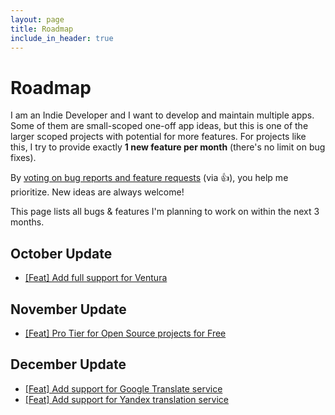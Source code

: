 ```yaml
---
layout: page
title: Roadmap
include_in_header: true
---
```


# Roadmap

I am an Indie Developer and I want to develop and maintain multiple apps. Some of them are small-scoped one-off app ideas, but this is one of the larger scoped projects with potential for more features. For projects like this, I try to provide exactly **1 new feature per month** (there's no limit on bug fixes).

By [voting on bug reports and feature requests](https://github.com/FlineDev/ReMafoX/issues?q=is%3Aissue+sort%3Aupdated+is%3Aopen) (via 👍), you help me prioritize. New ideas are always welcome!

This page lists all bugs & features I'm planning to work on within the next 3 months.

## October Update

* [[Feat] Add full support for Ventura](https://github.com/FlineDev/ReMafoX/issues/9)

## November Update

* [[Feat] Pro Tier for Open Source projects for Free](https://github.com/FlineDev/ReMafoX/issues/10)

## December Update

* [[Feat] Add support for Google Translate service](https://github.com/FlineDev/ReMafoX/issues/11)
* [[Feat] Add support for Yandex translation service](https://github.com/FlineDev/ReMafoX/issues/4)
